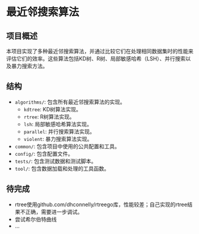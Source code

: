 # 最近邻搜索算法

## 项目概述
本项目实现了多种最近邻搜索算法，并通过比较它们在处理相同数据集时的性能来评估它们的效率。这些算法包括KD树、R树、局部敏感哈希（LSH）、并行搜索以及暴力搜索方法。

## 结构
- `algorithms/`: 包含所有最近邻搜索算法的实现。
    - `kdtree`: KD树算法实现。
    - `rtree`: R树算法实现。
    - `lsh`: 局部敏感哈希算法实现。
    - `parallel`: 并行搜索算法实现。
    - `violent`: 暴力搜索算法实现。
- `common/`: 包含项目中使用的公共配置和工具。
- `config/`: 包含配置文件。
- `tests/`: 包含测试数据和测试脚本。
- `tool/`: 包含数据加载和处理的工具函数。

## 待完成
- rtree使用github.com/dhconnelly/rtreego库，性能较差；自己实现的rtree结果不正确，需要进一步调试。
- 尝试希尔伯特曲线
- ...